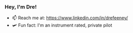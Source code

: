 ### Hey, I'm Dre! 

 - 📫 Reach me at: https://www.linkedin.com/in/drefeeney/
 - 🛩 Fun fact: I'm an instrument rated, private pilot 
